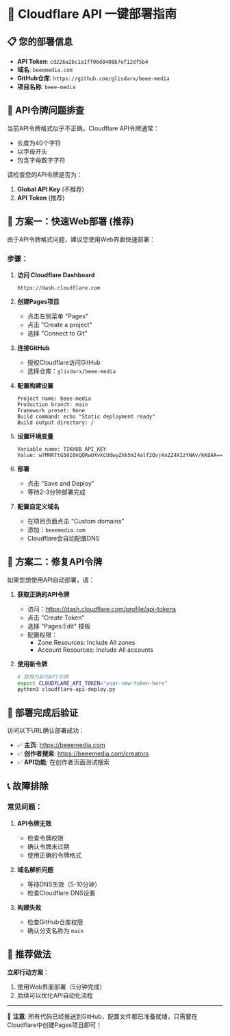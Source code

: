 # 🚀 Cloudflare API 一键部署指南

## 📋 您的部署信息

- **API Token**: `cd226a2bc1a1ff06d8408b7ef12df5b4`
- **域名**: `beeemedia.com`
- **GitHub仓库**: `https://github.com/glisdarx/beee-media`
- **项目名称**: `beee-media`

## 🔧 API令牌问题排查

当前API令牌格式似乎不正确。Cloudflare API令牌通常：
- 长度为40个字符
- 以字母开头
- 包含字母数字字符

请检查您的API令牌是否为：
1. **Global API Key** (不推荐)
2. **API Token** (推荐)

## 🌟 方案一：快速Web部署 (推荐)

由于API令牌格式问题，建议您使用Web界面快速部署：

### 步骤：

1. **访问 Cloudflare Dashboard**
   ```
   https://dash.cloudflare.com
   ```

2. **创建Pages项目**
   - 点击左侧菜单 "Pages"
   - 点击 "Create a project"
   - 选择 "Connect to Git"

3. **连接GitHub**
   - 授权Cloudflare访问GitHub
   - 选择仓库：`glisdarx/beee-media`

4. **配置构建设置**
   ```
   Project name: beee-media
   Production branch: main
   Framework preset: None
   Build command: echo "Static deployment ready"
   Build output directory: /
   ```

5. **设置环境变量**
   ```
   Variable name: TIKHUB_API_KEY
   Value: w7MRRTtG50I0nQQRwUXvkCUdwyZXk5mI4alf2QvjknZZ4XIzYNAv/kK8AA==
   ```

6. **部署**
   - 点击 "Save and Deploy"
   - 等待2-3分钟部署完成

7. **配置自定义域名**
   - 在项目页面点击 "Custom domains"
   - 添加：`beeemedia.com`
   - Cloudflare会自动配置DNS

## 🔄 方案二：修复API令牌

如果您想使用API自动部署，请：

1. **获取正确的API令牌**
   - 访问：https://dash.cloudflare.com/profile/api-tokens
   - 点击 "Create Token"
   - 选择 "Pages:Edit" 模板
   - 配置权限：
     - Zone Resources: Include All zones
     - Account Resources: Include All accounts

2. **使用新令牌**
   ```bash
   # 替换为新的API令牌
   export CLOUDFLARE_API_TOKEN="your-new-token-here"
   python3 cloudflare-api-deploy.py
   ```

## 🎯 部署完成后验证

访问以下URL确认部署成功：

- ✅ **主页**: https://beeemedia.com
- ✅ **创作者搜索**: https://beeemedia.com/creators
- ✅ **API功能**: 在创作者页面测试搜索

## 📞 故障排除

### 常见问题：

1. **API令牌无效**
   - 检查令牌权限
   - 确认令牌未过期
   - 使用正确的令牌格式

2. **域名解析问题**
   - 等待DNS生效（5-10分钟）
   - 检查Cloudflare DNS设置

3. **构建失败**
   - 检查GitHub仓库权限
   - 确认分支名称为 `main`

## 🚀 推荐做法

**立即行动方案**：
1. 使用Web界面部署（5分钟完成）
2. 后续可以优化API自动化流程

---

📝 **注意**: 所有代码已经推送到GitHub，配置文件都已准备就绪，只需要在Cloudflare中创建Pages项目即可！
